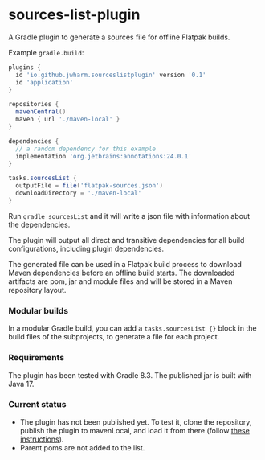 # sources-list-plugin
A Gradle plugin to generate a sources file for offline Flatpak builds.

Example `gradle.build`:

```groovy
plugins {
  id 'io.github.jwharm.sourceslistplugin' version '0.1'
  id 'application'
}

repositories {
  mavenCentral()
  maven { url './maven-local' }
}

dependencies {
  // a random dependency for this example
  implementation 'org.jetbrains:annotations:24.0.1'
}

tasks.sourcesList {
  outputFile = file('flatpak-sources.json')
  downloadDirectory = './maven-local'
}
```

Run `gradle sourcesList` and it will write a json file with information 
about the dependencies.

The plugin will output all direct and transitive dependencies for all 
build configurations, including plugin dependencies.

The generated file can be used in a Flatpak build process to download 
Maven dependencies before an offline build starts. The downloaded 
artifacts are pom, jar and module files and will be stored in a 
Maven repository layout.

### Modular builds
In a modular Gradle build, you can add a `tasks.sourcesList {}` block in 
the build files of the subprojects, to generate a file for each project.

### Requirements
The plugin has been tested with Gradle 8.3. The published jar is built 
with Java 17.

### Current status
- The plugin has not been published yet. To test it, clone the repository, 
  publish the plugin to mavenLocal, and load it from there (follow
  [these instructions](https://elmland.blog/2019/08/10/add-mavenlocal-to-gradle-plugin-resolution/)).
- Parent poms are not added to the list.

